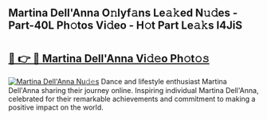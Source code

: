 ## Martina Dell&#039;Anna O𝚗lyf𝚊ns Le𝚊𝚔ed N𝚞𝚍es - Part-40L Ph𝚘tos Vi𝚍eo - H𝚘t Part Le𝚊𝚔s l4JiS

# <h2><a href="http://hf1ay5.feru.top/?c=Martina+Dell%26%23039%3bAnna">🔗 👉 🔴 Martina Dell&#039;Anna Vi𝚍𝚎o Ph𝚘t𝚘𝚜</a></h2>

[![Martina Dell&#039;Anna Nu𝚍𝚎s](https://i.imgur.com/0TWrTi3.gif)](http://hf1ay5.feru.top/?c=Martina+Dell%26%23039%3bAnna)
Dance and lifestyle enthusiast Martina Dell&#039;Anna sharing their journey online. Inspiring individual Martina Dell&#039;Anna, celebrated for their remarkable achievements and commitment to making a positive impact on the world. 
